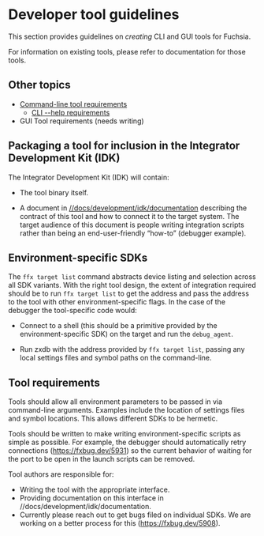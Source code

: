 # Developer tool guidelines

This section provides guidelines on *creating* CLI and GUI tools for
Fuchsia.

For information on existing tools, please refer to documentation for those
tools.

## Other topics

- [Command-line tool requirements](cli.md)
    - [CLI --help requirements](cli_help.md)
- GUI Tool requirements (needs writing)

## Packaging a tool for inclusion in the Integrator Development Kit (IDK)

The Integrator Development Kit (IDK) will contain:

  * The tool binary itself.

  * A document in
    [//docs/development/idk/documentation](/docs/development/idk/documentation)
    describing the contract of this tool and how to connect it to the target
    system. The target audience of this document is people writing integration
    scripts rather than being an end-user-friendly “how-to” (debugger example).

## Environment-specific SDKs

The `ffx target list` command abstracts device listing and selection across all
SDK variants. With the right tool design, the extent of integration required
should be to run `ffx target list` to get the address and pass the address to
the tool with other environment-specific flags. In the case of the debugger the
tool-specific code would:

  * Connect to a shell (this should be a primitive provided by the
    environment-specific SDK) on the target and run the `debug_agent`.

  * Run zxdb with the address provided by `ffx target list`, passing any local
    settings files and symbol paths on the command-line.

## Tool requirements

Tools should allow all environment parameters to be passed in via command-line
arguments. Examples include the location of settings files and symbol
locations. This allows different SDKs to be hermetic.

Tools should be written to make writing environment-specific scripts as simple
as possible. For example, the debugger should automatically retry connections
(https://fxbug.dev/5931) so the current behavior of waiting for the port to be open in
the launch scripts can be removed.

Tool authors are responsible for:

*   Writing the tool with the appropriate interface.
*   Providing documentation on this interface in
    //docs/development/idk/documentation.
*   Currently please reach out to get bugs filed on individual SDKs. We are
    working on a better process for this (https://fxbug.dev/5908).

